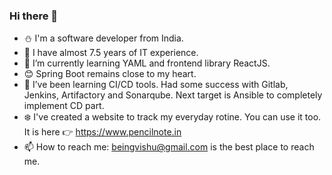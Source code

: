 ### Hi there 👋

- :snowman: I'm a software developer from India. 
- :office:  I have almost 7.5 years of IT experience.
- 🌱 I’m currently learning YAML and frontend library ReactJS.
- :blush: Spring Boot remains close to my heart.
- 🤔 I’ve been learning CI/CD tools. Had some success with Gitlab, Jenkins, Artifactory and Sonarqube. Next target is Ansible to completely implement CD part.
- :snowflake: I've created a website to track my everyday rotine. You can use it too. It is here :point_right: https://www.pencilnote.in
- 📫 How to reach me: beingvishu@gmail.com is the best place to reach me.
<!-- 
- ⚡ Fun fact: I'm always moved by Mathematics fun facts. Example: x% of y is always y% of x.
-->
